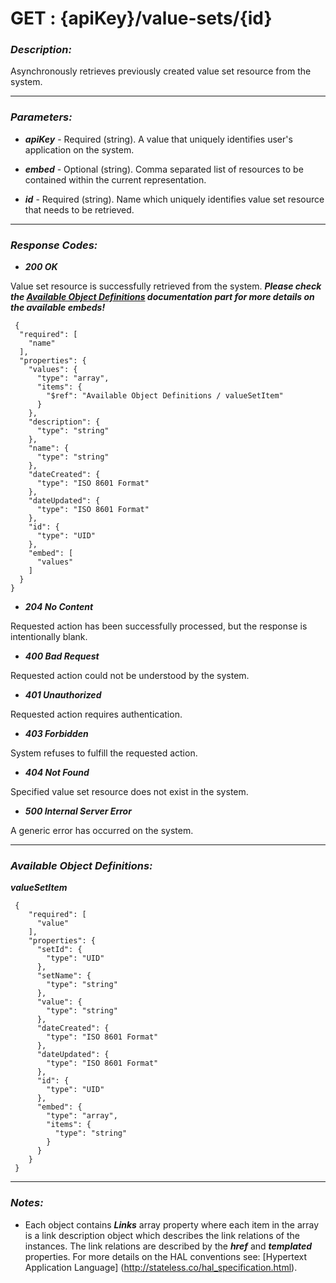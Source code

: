 
# GET : {apiKey}/value-sets/{id} 

### *Description:* 
Asynchronously retrieves previously created value set resource from the system. 



* * *
### *Parameters:*


- ***apiKey*** - Required (string). A value that uniquely identifies user&#39;s application on the system. 


- ***embed*** - Optional (string). Comma separated list of resources to be contained within the current representation. 


- ***id*** - Required (string). Name which uniquely identifies value set resource that needs to be retrieved. 


* * *
### *Response Codes:*


- ***200  OK*** 

 Value set resource is successfully retrieved from the system. 
 ***Please check the [Available Object Definitions](#available-object-definitions) documentation part for more details on the available embeds!*** 

```
 {
  "required": [
    "name"
  ],
  "properties": {
    "values": {
      "type": "array",
      "items": {
        "$ref": "Available Object Definitions / valueSetItem"
      }
    },
    "description": {
      "type": "string"
    },
    "name": {
      "type": "string"
    },
    "dateCreated": {
      "type": "ISO 8601 Format"
    },
    "dateUpdated": {
      "type": "ISO 8601 Format"
    },
    "id": {
      "type": "UID"
    },
    "embed": [
      "values"
    ]
  }
} 

```

- ***204  No Content*** 

 Requested action has been successfully processed, but the response is intentionally blank. 


- ***400  Bad Request*** 

 Requested action could not be understood by the system. 


- ***401  Unauthorized*** 

 Requested action requires authentication. 


- ***403  Forbidden*** 

 System refuses to fulfill the requested action. 


- ***404  Not Found*** 

 Specified value set resource does not exist in the system. 


- ***500  Internal Server Error*** 

 A generic error has occurred on the system. 



* * *
### *Available Object Definitions:*

***valueSetItem***

```
 {
    "required": [
      "value"
    ],
    "properties": {
      "setId": {
        "type": "UID"
      },
      "setName": {
        "type": "string"
      },
      "value": {
        "type": "string"
      },
      "dateCreated": {
        "type": "ISO 8601 Format"
      },
      "dateUpdated": {
        "type": "ISO 8601 Format"
      },
      "id": {
        "type": "UID"
      },
      "embed": {
        "type": "array",
        "items": {
          "type": "string"
        }
      }
    }
 }
```
* * *
### *Notes:* 
- Each object contains ***Links*** array property where each item in the array is a link description object which describes the link relations of the instances. The link relations are described by the ***href*** and ***templated*** properties. For more details on the HAL conventions see: [Hypertext Application Language] (http://stateless.co/hal_specification.html).

